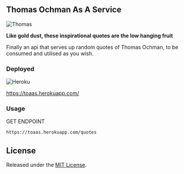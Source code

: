 ## Thomas Ochman As A Service
![Thomas](https://emoji.slack-edge.com/T093KA4DP/thomas_1/f7b9e75b0f8c873a.png)

**Like gold dust, these inspirational quotes are the low hanging fruit**

Finally an api that serves up random quotes of Thomas Ochman, to be consumed and utilised as you wish.

### Deployed
![Heroku](https://heroku-badge.herokuapp.com/?app=heroku-badge)

https://toaas.herokuapp.com/


### Usage

GET ENDPOINT

```
https://toaas.herokuapp.com/quotes
```

License
--------------

Released under the [MIT License](http://opensource.org/licenses/MIT).
